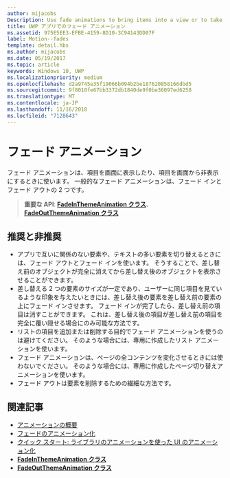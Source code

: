 ```yaml
---
author: mijacobs
Description: Use fade animations to bring items into a view or to take items out of a view. The two common fade animations are fade-in and fade-out.
title: UWP アプリでのフェード アニメーション
ms.assetid: 975E5EE3-EFBE-4159-8D10-3C94143DD07F
label: Motion--fades
template: detail.hbs
ms.author: mijacobs
ms.date: 05/19/2017
ms.topic: article
keywords: Windows 10, UWP
ms.localizationpriority: medium
ms.openlocfilehash: d2a9745e35f19066b094b2be187620858166dbd5
ms.sourcegitcommit: 9f8010fe67bb3372db1840de9f0be36097ed6258
ms.translationtype: MT
ms.contentlocale: ja-JP
ms.lasthandoff: 11/16/2018
ms.locfileid: "7128643"
---
```

# <a name="fade-animations"></a>フェード アニメーション



フェード アニメーションは、項目を画面に表示したり、項目を画面から非表示にするときに使います。 一般的なフェード アニメーションは、フェード インとフェード アウトの 2 つです。

> **重要な API**: [**FadeInThemeAnimation クラス**](https://msdn.microsoft.com/library/windows/apps/br210298)、[**FadeOutThemeAnimation クラス**](https://msdn.microsoft.com/library/windows/apps/br210302)


## <a name="dos-and-donts"></a>推奨と非推奨


-   アプリで互いに関係のない要素や、テキストの多い要素を切り替えるときには、フェード アウトとフェード インを使います。 そうすることで、差し替え前のオブジェクトが完全に消えてから差し替え後のオブジェクトを表示させることができます。
-   差し替える 2 つの要素のサイズが一定であり、ユーザーに同じ項目を見ているような印象を与えたいときには、差し替え後の要素を差し替え前の要素の上にフェード インさせます。 フェード インが完了したら、差し替え前の項目は消すことができます。 これは、差し替え後の項目が差し替え前の項目を完全に覆い隠せる場合にのみ可能な方法です。
-   リストの項目を追加または削除する目的でフェード アニメーションを使うのは避けてください。 そのような場合には、専用に作成したリスト アニメーションを使います。
-   フェード アニメーションは、ページの全コンテンツを変化させるときには使わないでください。 そのような場合には、専用に作成したページ切り替えアニメーションを使います。
-   フェード アウトは要素を削除するための繊細な方法です。
## <a name="related-articles"></a>関連記事

* [アニメーションの概要](https://msdn.microsoft.com/library/windows/apps/mt187350)
* [フェードのアニメーション化](https://msdn.microsoft.com/library/windows/apps/xaml/jj649429)
* [クイック スタート: ライブラリのアニメーションを使った UI のアニメーション化](https://msdn.microsoft.com/library/windows/apps/xaml/hh452703)
* [**FadeInThemeAnimation クラス**](https://msdn.microsoft.com/library/windows/apps/br210298)
* [**FadeOutThemeAnimation クラス**](https://msdn.microsoft.com/library/windows/apps/br210302)

 

 





